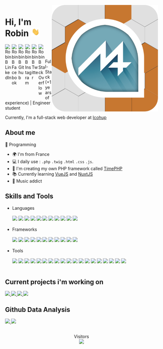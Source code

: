 <img align="right" width="350" src="https://github.com/MrAnyx/MrAnyx/blob/master/assets/NewLogoo2.png">

<h1>Hi, I'm Robin <img width="30px" src="https://github.com/MrAnyx/MrAnyx/blob/master/assets/hand.gif"></h1>

<a href="https://www.linkedin.com/in/robin-bidanchon-62020119a/"> <img align="left" alt="Robin B LinkedIn" width="22px" src="https://cdn.jsdelivr.net/npm/simple-icons@v3/icons/linkedin.svg"/></a>
<a href="https://www.facebook.com/profile.php?id=100009475911621"> <img align="left" alt="Robin B Facebook" width="22px" src="https://cdn.jsdelivr.net/npm/simple-icons@v3/icons/facebook.svg"/></a>
<a href="https://github.com/MrAnyx"> <img align="left" alt="Robin B Github" width="22px" src="https://cdn.jsdelivr.net/npm/simple-icons@v3/icons/github.svg"/></a>
<a href="https://instagram.com/rob.bch"> <img align="left" alt="Robin B Instagram" width="22px" src="https://cdn.jsdelivr.net/npm/simple-icons@v3/icons/instagram.svg"/></a>
<a href="https://twitter.com/MrAnyx"> <img align="left" alt="Robin B Twitter" width="22px" src="https://cdn.jsdelivr.net/npm/simple-icons@v3/icons/twitter.svg"/></a>
<a href="https://stackoverflow.com/users/11424334/mranyx"> <img align="left" alt="Robin B Stack Overflow" width="22px" src="https://cdn.jsdelivr.net/npm/simple-icons@v3/icons/stackoverflow.svg"/></a>

<br/>
<br/>


Full-Stack (+1 years of experience) | Engineer student 

Currently, I'm a full-stack web developer at <a href="https://www.icohup.com/">Icohup</a>

## About me 

:blue_heart: Programming

- :earth_africa: I'm from France
- :computer: I daily use : `.php` `.twig` `.html` `.css` `.js`. 
- :love_you_gesture: I'm creating my own PHP framework called [TimePHP](https://github.com/TimePHP-org/TimePHP)
- :books: Currently learning [VueJS](https://github.com/vuejs/vue) and [NuxtJS](https://github.com/nuxt/nuxt.js)
- :musical_note: Music addict

## Skills and Tools


<ul>
<li>Languages</li>
</br>
<img src="https://img.shields.io/badge/PHP-777BB4?style=flat&logo=php&logoColor=white">
<img src="https://img.shields.io/badge/HTML-E34F26?style=flat&logo=html5&logoColor=white">
<img src="https://img.shields.io/badge/CSS-1572B6?style=flat&logo=css3&logoColor=white">
<img src="https://img.shields.io/badge/JavaScript-F7DF1E?style=flat&logo=javascript&logoColor=white">
<img src="https://img.shields.io/badge/Python-3776AB?style=flat&logo=python&logoColor=white">
<img src="https://img.shields.io/badge/Markdown-000000?style=flat&logo=markdown&logoColor=white">
<img src="https://img.shields.io/badge/NodeJS-339933?style=flat&logo=node.js&logoColor=white">
<img src="https://img.shields.io/badge/Json-000000?style=flat&logo=json&logoColor=white">
<img src="https://img.shields.io/badge/Java-007396?style=flat&logo=java&logoColor=white">
<img src="https://img.shields.io/badge/MatLab-0076A8?style=flat&logo=mathworks&logoColor=white">
<img src="https://img.shields.io/badge/C lang-A8B9CC?style=flat&logo=c&logoColor=white">
</br>
</br>
<li>Frameworks</li>
</br>
<img src="https://img.shields.io/badge/Bootstrap-563D7C?style=flat&logo=bootstrap&logoColor=white">
<img src="https://img.shields.io/badge/Symfony-000000?style=flat&logo=symfony&logoColor=white">
<img src="https://img.shields.io/badge/Electron-47848F?style=flat&logo=electron&logoColor=white">
<img src="https://img.shields.io/badge/React-61DAFB?style=flat&logo=react&logoColor=white">
<img src="https://img.shields.io/badge/UiKit-2396F3?style=flat&logo=uikit&logoColor=white">
<img src="https://img.shields.io/badge/Flask-000000?style=flat&logo=flask&logoColor=white">
<img src="https://img.shields.io/badge/GraphQL-E10098?style=flat&logo=graphql&logoColor=white">
<img src="https://img.shields.io/badge/JQuery-0769AD?style=flat&logo=jquery&logoColor=white">
<img src="https://img.shields.io/badge/Laravel-FF2D20?style=flat&logo=laravel&logoColor=white">
<img src="https://img.shields.io/badge/VueJS-4FC08D?style=flat&logo=vue.js&logoColor=white">
<img src="https://img.shields.io/badge/Svelte-FF3E00?style=flat&logo=svelte&logoColor=white">
</br>
</br>
<li>Tools</li>
</br>
<img src="https://img.shields.io/badge/Visual Studio Code-007ACC?style=flat&logo=visual-studio-code&logoColor=white">
<img src="https://img.shields.io/badge/Photoshop-31A8FF?style=flat&logo=adobe-photoshop&logoColor=white">
<img src="https://img.shields.io/badge/Adobe XD-FF26BE?style=flat&logo=adobe-xd&logoColor=white">
<img src="https://img.shields.io/badge/Affinity Designer-1B72BE?style=flat&logo=affinity-designer&logoColor=white">
<img src="https://img.shields.io/badge/Linux Debian-A81D33?style=flat&logo=debian&logoColor=white">
<img src="https://img.shields.io/badge/Eclipse IDE-2C2255?style=flat&logo=eclipse-ide&logoColor=white">
<img src="https://img.shields.io/badge/FileZilla-BF0000?style=flat&logo=filezilla&logoColor=white">
<img src="https://img.shields.io/badge/Git-F05032?style=flat&logo=git&logoColor=white">
<img src="https://img.shields.io/badge/Heroku-430098?style=flat&logo=heroku&logoColor=white">
<img src="https://img.shields.io/badge/Insomnia-5849BE?style=flat&logo=insomnia&logoColor=white">
<img src="https://img.shields.io/badge/MariaDB-003545?style=flat&logo=mariadb&logoColor=white">
<img src="https://img.shields.io/badge/MySQL-4479A1?style=flat&logo=mysql&logoColor=white">
<img src="https://img.shields.io/badge/MongoDB-47A248?style=flat&logo=mongodb&logoColor=white">
<img src="https://img.shields.io/badge/PostgreSQL-336791?style=flat&logo=postgresql&logoColor=white">
<img src="https://img.shields.io/badge/SQLite-003B57?style=flat&logo=sqlite&logoColor=white">
<img src="https://img.shields.io/badge/Nodemon-76D04B?style=flat&logo=nodemon&logoColor=white">
<img src="https://img.shields.io/badge/Yarn-2C8EBB?style=flat&logo=yarn&logoColor=white">
<img src="https://img.shields.io/badge/NPM-CB3837?style=flat&logo=npm&logoColor=white">
<img src="https://img.shields.io/badge/Composer-885630?style=flat&logo=composer&logoColor=white">


</br>
</br>
</ul>

## Current projects i'm working on

<a href="https://github.com/TimePHP-org/TimePHP">
  <img height="120em" src="https://github-readme-stats.vercel.app/api/pin/?username=TimePHP-org&repo=TimePHP"/>
</a>
<a href="https://github.com/TimePHP-org/TimePHP-Skeleton">
  <img height="120em" src="https://github-readme-stats.vercel.app/api/pin/?username=TimePHP-org&repo=TimePHP-Skeleton"/>
</a>
<a href="https://github.com/TimePHP-org/TimePHP-Console">
  <img height="120em" src="https://github-readme-stats.vercel.app/api/pin/?username=TimePHP-org&repo=TimePHP-Console"/>
</a>
<a href="https://github.com/MrAnyx/HashTag">
  <img height="120em"" src="https://github-readme-stats.vercel.app/api/pin/?username=MrAnyx&repo=HashTag"/>
</a>



## Github Data Analysis
<a href="https://github.com/MrAnyx">
  <img height="170em" src="https://github-readme-stats.vercel.app/api?username=MrAnyx&show_icons=true&count_private=true" />
  <img height="170em" src="https://github-readme-stats.vercel.app/api/top-langs/?username=MrAnyx&layout=compact" />
</a>



</br>
</br>

<p align="center"> 
Visitors<br>
<img src="https://profile-counter.glitch.me/MrAnyx/count.svg" />
</p>
